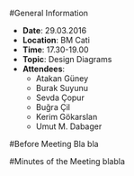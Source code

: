 #General Information
* **Date**: 29.03.2016
* **Location**: BM Cati
* **Time**: 17.30-19.00
* **Topic**: Design Diagrams
* **Attendees**: 
  * Atakan Güney
  * Burak Suyunu
  * Sevda Çopur
  * Buğra Çil
  * Kerim Gökarslan
  * Umut M. Dabager
  

#Before Meeting
  Bla bla

#Minutes of the Meeting
  blabla


  
